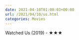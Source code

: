 ```yaml
---
date: 2021-04-10T01:00:03+00:00
url: /2021/04/10/us.html
categories: Movies
---
```

Watched Us (2019) - ★★★




